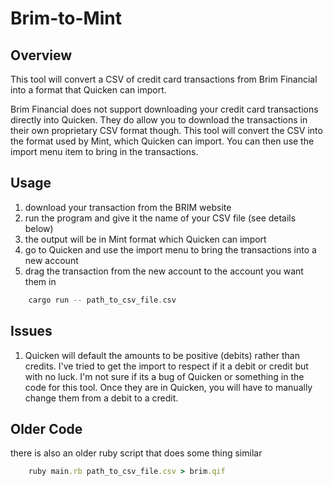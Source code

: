 # Brim-to-Mint

## Overview
This tool will convert a CSV of credit card transactions from Brim Financial into a format that Quicken can import.

Brim Financial does not support downloading your credit card transactions directly into Quicken.  They do allow you to download the transactions in their own proprietary CSV format though.  This tool will convert the CSV into the format used by Mint, which Quicken can import. You can then use the import menu item to bring in the transactions.  

## Usage

1. download your transaction from the BRIM website
1. run the program and give it the name of your CSV file (see details below)
1. the output will be in Mint format which Quicken can import
1. go to Quicken and use the import menu to bring the transactions into a new account
1. drag the transaction from the new account to the account you want them in

```rust
    cargo run -- path_to_csv_file.csv
```

## Issues

1. Quicken will default the amounts to be positive (debits) rather than credits.  I've tried to get the import to respect if it a debit or credit but with no luck.  I'm not sure if its a bug of Quicken or something in the code for this tool.  Once they are in Quicken, you will have to manually change them from a debit to a credit.

## Older Code
there is also an older ruby script that does some thing similar

```ruby
    ruby main.rb path_to_csv_file.csv > brim.qif
```
